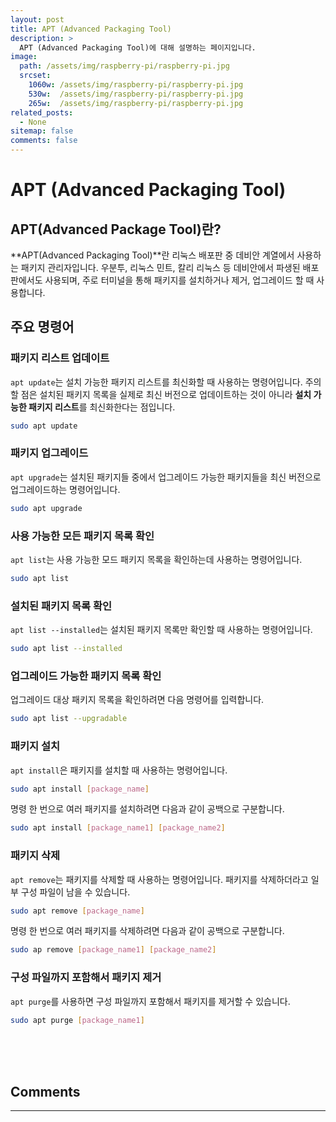 ```yaml
---
layout: post
title: APT (Advanced Packaging Tool)
description: >
  APT (Advanced Packaging Tool)에 대해 설명하는 페이지입니다.
image: 
  path: /assets/img/raspberry-pi/raspberry-pi.jpg
  srcset:
    1060w: /assets/img/raspberry-pi/raspberry-pi.jpg
    530w:  /assets/img/raspberry-pi/raspberry-pi.jpg
    265w:  /assets/img/raspberry-pi/raspberry-pi.jpg
related_posts:
  - None
sitemap: false
comments: false
---
```


# APT (Advanced Packaging Tool)

## APT(Advanced Package Tool)란?

**APT(Advanced Packaging Tool)**란 리눅스 배포판 중 데비안 계열에서 사용하는 패키지 관리자입니다. 우분투, 리눅스 민트, 칼리 리눅스 등 데비안에서 파생된 배포판에서도 사용되며, 주로 터미널을 통해 패키지를 설치하거나 제거, 업그레이드 할 때 사용합니다.

## 주요 명령어

### 패키지 리스트 업데이트
`apt update`는 설치 가능한 패키지 리스트를 최신화할 때 사용하는 명령어입니다.
주의할 점은 설치된 패키지 목록을 실제로 최신 버전으로 업데이트하는 것이 아니라 **설치 가능한 패키지 리스트**를 최신화한다는 점입니다.
```bash
sudo apt update
```

### 패키지 업그레이드
`apt upgrade`는 설치된 패키지들 중에서 업그레이드 가능한 패키지들을 최신 버전으로 업그레이드하는 명령어입니다.
```bash
sudo apt upgrade
```

### 사용 가능한 모든 패키지 목록 확인
`apt list`는 사용 가능한 모드 패키지 목록을 확인하는데 사용하는 명령어입니다.
```bash
sudo apt list
```

### 설치된 패키지 목록 확인
`apt list --installed`는 설치된 패키지 목록만 확인할 때 사용하는 명령어입니다.
```bash
sudo apt list --installed
```

### 업그레이드 가능한 패키지 목록 확인
업그레이드 대상 패키지 목록을 확인하려면 다음 명령어를 입력합니다.
```bash
sudo apt list --upgradable
```

### 패키지 설치
`apt install`은 패키지를 설치할 때 사용하는 명령어입니다.
```bash
sudo apt install [package_name]
```
명령 한 번으로 여러 패키지를 설치하려면 다음과 같이 공백으로 구분합니다.
```bash
sudo apt install [package_name1] [package_name2]
```

### 패키지 삭제
`apt remove`는 패키지를 삭제할 때 사용하는 명령어입니다.
패키지를 삭제하더라고 일부 구성 파일이 남을 수 있습니다.
```bash
sudo apt remove [package_name]
```
명령 한 번으로 여러 패키지를 삭제하려면 다음과 같이 공백으로 구분합니다.
```bash
sudo ap remove [package_name1] [package_name2]
```

### 구성 파일까지 포함해서 패키지 제거
`apt purge`를 사용하면 구성 파일까지 포함해서 패키지를 제거할 수 있습니다.
```bash
sudo apt purge [package_name1]
```

<br />
<br />
<br />

## Comments
<hr />
<script
  src="https://utteranc.es/client.js"
  repo="HyunJinNo/HyunJinNo.github.io"
  issue-term="pathname"
  theme="github-light"
  crossorigin="anonymous"
  async
></script>